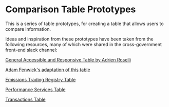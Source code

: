 # Comparison Table Prototypes

This is a series of table prototypes, for creating a table that allows users to compare information.

Ideas and inspiration from these prototypes have been taken from the following resources, many of which were shared in the cross-government front-end slack channel:

[General Accessible and Responsive Table by Adrien Roselli](https://codepen.io/aardrian/pen/YEKmxP?editors=1000)

[Adam Fenwick's adaptation of this table](https://github.com/fenwick17/responsive-tables)

[Emissions Trading Registry Table](https://ets-alpha.london.cloudapps.digital/app/transactions/search?q=blah)

[Performance Services Table](https://www.gov.uk/performance/services?sortby=number_of_transactions&sortorder=descending)

[Transactions Table](https://responsive-tables.herokuapp.com/tables/transactions)